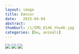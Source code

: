 ```yaml
---
layout: image
title: Dancer
date:   2015-04-04
abstract: 
thumburl: /i/IMG_8146_thumb.jpg
categories: [bw, animals]
---
```

![]({{site.url}}/i/IMG_8146.jpg)
![]({{site.url}}/i/IMG_8153.jpg)
![]({{site.url}}/i/IMG_8184.jpg)

